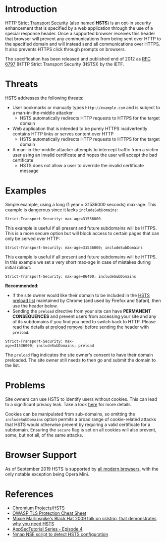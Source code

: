 # Introduction

HTTP [Strict Transport Security](https://developer.mozilla.org/en-US/docs/Web/HTTP/Headers/Strict-Transport-Security) (also named **HSTS**) is an opt-in security enhancement that is specified by a web application through the use of a special response header. Once a supported browser receives this header that browser will prevent any communications from being sent over HTTP to the specified domain and will instead send all communications over HTTPS. It also prevents HTTPS click through prompts on browsers.

The specification has been released and published end of 2012 as [RFC 6797](http://tools.ietf.org/html/rfc6797) (HTTP Strict Transport Security (HSTS)) by the IETF.

# Threats

HSTS addresses the following threats:

-  User bookmarks or manually types `http://example.com` and is subject to a man-in-the-middle attacker
    - HSTS automatically redirects HTTP requests to HTTPS for the target domain
- Web application that is intended to be purely HTTPS inadvertently contains HTTP links or serves content over HTTP
    - HSTS automatically redirects HTTP requests to HTTPS for the target domain
- A man-in-the-middle attacker attempts to intercept traffic from a victim user using an invalid certificate and hopes the user will accept the bad certificate
    - HSTS does not allow a user to override the invalid certificate message

# Examples

Simple example, using a long (1 year = 31536000 seconds) max-age. This example is dangerous since it lacks `includeSubDomains`:

`Strict-Transport-Security: max-age=31536000`

This example is useful if all present and future subdomains will be HTTPS. This is a more secure option but will block access to certain pages that can only be served over HTTP:

`Strict-Transport-Security: max-age=31536000; includeSubDomains`

This example is useful if all present and future subdomains will be HTTPS. In this example we set a very short max-age in case of mistakes during initial rollout:

`Strict-Transport-Security: max-age=86400; includeSubDomains`

**Recommended:** 
- If the site owner would like their domain to be included in the [HSTS preload list](https://hstspreload.appspot.com/) maintained by Chrome (and used by Firefox and Safari), then use the header below. 
- Sending the `preload` directive from your site can have **PERMANENT CONSEQUENCES** and prevent users from accessing your site and any of its subdomains if you find you need to switch back to HTTP. Please read the details at [preload removal](https://hstspreload.org/#removal) before sending the header with `preload`.

`Strict-Transport-Security: max-age=31536000; includeSubDomains; preload`

The `preload` flag indicates the site owner's consent to have their domain preloaded. The site owner still needs to then go and submit the domain to the list.

# Problems

Site owners can use HSTS to identify users without cookies. This can lead to a significant privacy leak. Take a look [here](http://www.leviathansecurity.com/blog/the-double-edged-sword-of-hsts-persistence-and-privacy) for more details.

Cookies can be manipulated from sub-domains, so omitting the `includeSubDomains` option permits a broad range of cookie-related attacks that HSTS would otherwise prevent by requiring a valid certificate for a subdomain. Ensuring the `secure` flag is set on all cookies will also prevent, some, but not all, of the same attacks.

# Browser Support

As of September 2019 HSTS is supported by [all modern browsers](https://caniuse.com/#feat=stricttransportsecurity), with the only notable exception being Opera Mini.

# References

- [Chromium Projects/HSTS](https://www.chromium.org/hsts/)
- [OWASP TLS Protection Cheat Sheet](Transport_Layer_Protection_Cheat_Sheet.md)
- [Moxie Marlinspike's Black Hat 2009 talk on sslstrip, that demonstrates why you need HSTS](https://moxie.org/software/sslstrip/)
- [AppSecTutorial Series - Episode 4](https://www.youtube.com/watch?v=zEV3HOuM_Vw)
- [Nmap NSE script to detect HSTS configuration](https://github.com/icarot/NSE_scripts/blob/master/http-hsts-verify.nse)

